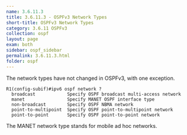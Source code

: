 ```yaml
---
name: 3.6.11.3
title: 3.6.11.3 - OSPFv3 Network Types
short-title: OSPFv3 Network Types
category: 3.6.11 OSPFv3
collection: ospf
layout: page
exam: both
sidebar: ospf_sidebar
permalink: 3.6.11.3.html
folder: ospf
---
```

The network types have not changed in OSPFv3, with one exception.
```
R1(config-subif)#ipv6 ospf network ?
  broadcast            Specify OSPF broadcast multi-access network
  manet                Specify MANET OSPF interface type
  non-broadcast        Specify OSPF NBMA network
  point-to-multipoint  Specify OSPF point-to-multipoint network
  point-to-point       Specify OSPF point-to-point network
```
The MANET network type stands for mobile ad hoc networks.
